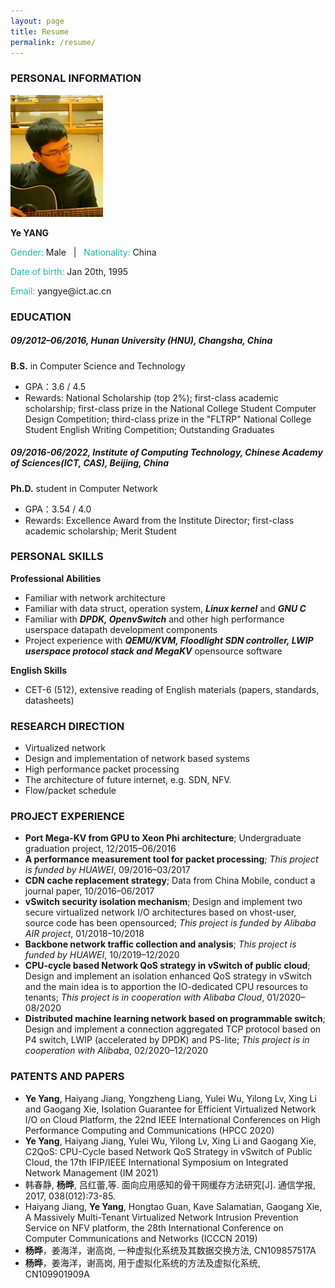 ```yaml
---
layout: page
title: Resume
permalink: /resume/
---
```


### **PERSONAL INFORMATION**
<img class="profile-picture" src="/static/img/me.jpg">

**Ye YANG**

<p><font color="#20B2AA">Gender:&nbsp;</font>Male&nbsp;&nbsp;&nbsp;|&nbsp;&nbsp;&nbsp;<font color="#20B2AA">Nationality:&nbsp;</font>China</p>

<p><font color="#20B2AA">Date of birth:&nbsp;</font>Jan 20th,&nbsp;1995</p>

<p><font color="#20B2AA">Email: </font>yangye@ict.ac.cn</p>

### **EDUCATION**

##### **09/2012–06/2016, Hunan University (HNU), Changsha, China**
**B.S.** in Computer Science and Technology
* GPA：3.6 / 4.5
* Rewards: National Scholarship (top 2%); first-class academic scholarship; first-class prize in the National College Student Computer Design Competition; third-class prize in the "FLTRP" National College Student English Writing Competition; Outstanding Graduates

##### **09/2016-06/2022, Institute of Computing Technology, Chinese Academy of Sciences(ICT, CAS), Beijing, China**
**Ph.D.** student in Computer Network
* GPA：3.54 / 4.0
* Rewards: Excellence Award from the Institute Director; first-class academic scholarship; Merit Student

<!--
&nbsp;|&nbsp;|&nbsp;
-----|-------|---------
09/2016-Present | **Ph.D.** student in Computer Network | Institute of Computing Technology (**ICT**), Chinese Academy of Sciences, China
09/2012–06/2016 | **B.S.** in Computer Science and Technology | Hunan University (**HNU**), China
-->

### **PERSONAL SKILLS**

**Professional Abilities**  

* Familiar with network architecture  
* Familiar with data struct, operation system, ***Linux kernel*** and ***GNU C***
* Familiar with ***DPDK, OpenvSwitch*** and other high performance userspace datapath development components
* Project experience with ***QEMU/KVM, Floodlight SDN controller, LWIP userspace protocol stack and MegaKV*** opensource software  

**English Skills**  
* CET-6 (512), extensive reading of English materials (papers, standards, datasheets)

### **RESEARCH DIRECTION**

* Virtualized network
* Design and implementation of network based systems
* High performance packet processing
* The architecture of future internet, e.g. SDN, NFV.
* Flow/packet schedule

### **PROJECT EXPERIENCE**

* **Port Mega-KV from GPU to Xeon Phi architecture**; Undergraduate graduation project, 12/2015–06/2016
* **A performance measurement tool for packet processing**; *This project is funded by HUAWEI*, 09/2016–03/2017
* **CDN cache replacement strategy**; Data from China Mobile, conduct a journal paper, 10/2016–06/2017
* **vSwitch security isolation mechanism**; Design and implement two secure virtualized network I/O architectures based on vhost-user, source code has been opensourced; *This project is funded by Alibaba AIR project*, 01/2018–10/2018
* **Backbone network traffic collection and analysis**; *This project is funded by HUAWEI*, 10/2019–12/2020
* **CPU-cycle based Network QoS strategy in vSwitch of public cloud**; Design and implement an isolation enhanced QoS strategy in vSwitch and the main idea is to apportion the IO-dedicated CPU resources to tenants; *This project is in cooperation with Alibaba Cloud*, 01/2020–08/2020
* **Distributed machine learning network based on programmable switch**; Design and implement a connection aggregated TCP protocol based on P4 switch, LWIP (accelerated by DPDK) and PS-lite; *This project is in cooperation with Alibaba*, 02/2020–12/2020

### **PATENTS AND PAPERS**
* **Ye Yang**, Haiyang Jiang, Yongzheng Liang, Yulei Wu, Yilong Lv, Xing Li and Gaogang Xie, Isolation Guarantee for Efficient Virtualized Network I/O on Cloud Platform, the 22nd IEEE International Conferences on High Performance Computing and Communications (HPCC 2020)
* **Ye Yang**, Haiyang Jiang, Yulei Wu, Yilong Lv, Xing Li and Gaogang Xie, C2QoS: CPU-Cycle based Network QoS Strategy in vSwitch of Public Cloud, the 17th IFIP/IEEE International Symposium on Integrated Network Management (IM 2021)
* 韩春静, **杨晔**, 吕红蕾,等. 面向应用感知的骨干网缓存方法研究[J]. 通信学报, 2017, 038(012):73-85.
* Haiyang Jiang, **Ye Yang**, Hongtao Guan, Kave Salamatian, Gaogang Xie, A Massively Multi-Tenant Virtualized Network Intrusion Prevention Service on NFV platform, the 28th International Conference on Computer Communications and Networks (ICCCN 2019)
* **杨晔**，姜海洋，谢高岗, 一种虚拟化系统及其数据交换方法, CN109857517A
* **杨晔**，姜海洋，谢高岗, 用于虚拟化系统的方法及虚拟化系统, CN109901909A